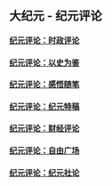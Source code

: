 ## 大纪元 - 纪元评论

#### [纪元评论：时政评论](indexes/nsc1025/README.md?12060330)
#### [纪元评论：以史为鉴](indexes/nsc1028/README.md?12060330)
#### [纪元评论：感悟随笔](indexes/nsc1035/README.md?12060330)
#### [纪元评论：纪元特稿](indexes/nsc424/README.md?12060330)
#### [纪元评论：财经评论](indexes/nsc1026/README.md?12060330)
#### [纪元评论：自由广场](indexes/nsc993/README.md?12060330)
#### [纪元评论：纪元社论](indexes/nsc422/README.md?12060330)
